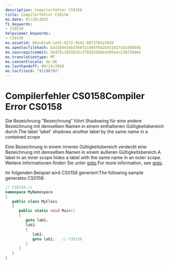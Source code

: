 ```yaml
---
description: Compilerfehler CS0158
title: Compilerfehler CS0158
ms.date: 07/20/2015
f1_keywords:
- CS0158
helpviewer_keywords:
- CS0158
ms.assetid: 88ac61a9-ce55-4272-9141-0873765a7034
ms.openlocfilehash: b3d184e5eb3766f2c894f0a2b431827cb338b056
ms.sourcegitcommit: 5b475c1855b32cf78d2d1bbb4295e4c236f39464
ms.translationtype: MT
ms.contentlocale: de-DE
ms.lasthandoff: 09/24/2020
ms.locfileid: "91196792"
---
```

# <a name="compiler-error-cs0158"></a><span data-ttu-id="d56c4-103">Compilerfehler CS0158</span><span class="sxs-lookup"><span data-stu-id="d56c4-103">Compiler Error CS0158</span></span>

<span data-ttu-id="d56c4-104">Die Bezeichnung "Bezeichnung" führt Shadowing für eine andere Bezeichnung mit demselben Namen in einem enthaltenen Gültigkeitsbereich durch.</span><span class="sxs-lookup"><span data-stu-id="d56c4-104">The label 'label' shadows another label by the same name in a contained scope</span></span>  
  
 <span data-ttu-id="d56c4-105">Eine Bezeichnung in einem inneren Gültigkeitsbereich verdeckt eine Bezeichnung mit demselben Namen in einem äußeren Gültigkeitsbereich.</span><span class="sxs-lookup"><span data-stu-id="d56c4-105">A label in an inner scope hides a label with the same name in an outer scope.</span></span> <span data-ttu-id="d56c4-106">Weitere Informationen finden Sie unter [goto](../language-reference/keywords/goto.md).</span><span class="sxs-lookup"><span data-stu-id="d56c4-106">For more information, see [goto](../language-reference/keywords/goto.md).</span></span>  
  
 <span data-ttu-id="d56c4-107">Im folgenden Beispiel wird CS0158 generiert:</span><span class="sxs-lookup"><span data-stu-id="d56c4-107">The following sample generates CS0158:</span></span>  
  
```csharp  
// CS0158.cs  
namespace MyNamespace  
{  
   public class MyClass  
   {  
      public static void Main()  
      {  
         goto lab1;  
         lab1:  
         {  
            lab1:  
            goto lab1;   // CS0158  
         }  
      }  
   }  
}  
```
